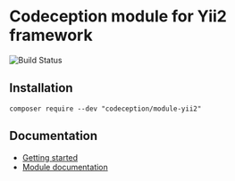 # Codeception module for Yii2 framework

![Build Status](https://github.com/Codeception/module-yii2/workflows/CI/badge.svg)

## Installation

```
composer require --dev "codeception/module-yii2"
```

## Documentation

- [Getting started](https://codeception.com/for/yii)
- [Module documentation](https://codeception.com/docs/modules/Yii2)
